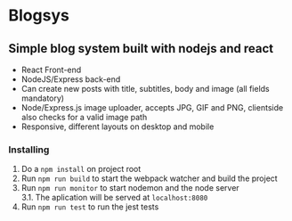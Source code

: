 # Blogsys
## Simple blog system built with nodejs and react

* React Front-end
* NodeJS/Express back-end
* Can create new posts with title, subtitles, body and image (all fields mandatory)
* Node/Express.js image uploader, accepts JPG, GIF and PNG, clientside also checks for a valid image path
* Responsive, different layouts on desktop and mobile

### Installing
1. Do a `npm install` on project root
2. Run `npm run build` to start the webpack watcher and build the project
3. Run `npm run monitor` to start nodemon and the node server  
  3.1. The aplication will be served at `localhost:8080`
4. Run `npm run test` to run the jest tests
